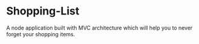# Shopping-List
A node application built with MVC architecture which will help you to never forget your shopping items.  
